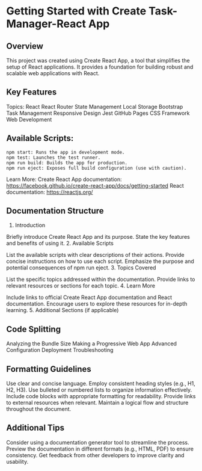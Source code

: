 # Getting Started with Create Task-Manager-React App

## Overview

This project was created using Create React App, a tool that simplifies the setup of React applications. It provides a foundation for building robust and scalable web applications with React.

## Key Features

Topics:
React
React Router
State Management
Local Storage
Bootstrap
Task Management
Responsive Design
Jest
GitHub Pages
CSS Framework
Web Development

## Available Scripts:

    npm start: Runs the app in development mode.
    npm test: Launches the test runner.
    npm run build: Builds the app for production.
    npm run eject: Exposes full build configuration (use with caution).
Learn More:
Create React App documentation: https://facebook.github.io/create-react-app/docs/getting-started
React documentation: https://reactjs.org/

## Documentation Structure

1. Introduction

Briefly introduce Create React App and its purpose.
State the key features and benefits of using it.
2. Available Scripts

List the available scripts with clear descriptions of their actions.
Provide concise instructions on how to use each script.
Emphasize the purpose and potential consequences of npm run eject.
3. Topics Covered

List the specific topics addressed within the documentation.
Provide links to relevant resources or sections for each topic.
4. Learn More

Include links to official Create React App documentation and React documentation.
Encourage users to explore these resources for in-depth learning.
5. Additional Sections (if applicable)

## Code Splitting

Analyzing the Bundle Size
Making a Progressive Web App
Advanced Configuration
Deployment
Troubleshooting

## Formatting Guidelines

Use clear and concise language.
Employ consistent heading styles (e.g., H1, H2, H3).
Use bulleted or numbered lists to organize information effectively.
Include code blocks with appropriate formatting for readability.
Provide links to external resources when relevant.
Maintain a logical flow and structure throughout the document.
## Additional Tips

Consider using a documentation generator tool to streamline the process.
Preview the documentation in different formats (e.g., HTML, PDF) to ensure consistency.
Get feedback from other developers to improve clarity and usability.
